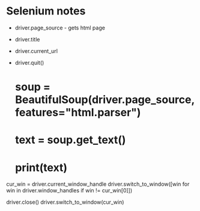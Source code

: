 # Selenium notes



* driver.page_source - gets html page
* driver.title 
* driver.current_url
* driver.quit()


    # soup = BeautifulSoup(driver.page_source, features="html.parser")
    # text = soup.get_text()
    # print(text)


cur_win = driver.current_window_handle
driver.switch_to_window([win for win in driver.window_handles if win != cur_win[0]])

driver.close()
driver.switch_to_window(cur_win)